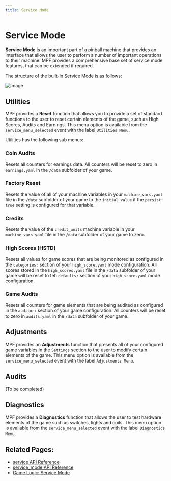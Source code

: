 ```yaml
---
title: Service Mode
---
```


# Service Mode


**Service Mode** is an important part of a pinball machine that provides
an interface that allows the user to perform a number of important
operations to their machine. MPF provides a comprehensive base set of
service mode features, that can be extended if required.

The structure of the built-in Service Mode is as follows:

![image](images/serice_mode_menu_map.png)

## Utilities

MPF provides a **Reset** function that allows you to provide a set of
standard functions to the user to reset certain elements of the game,
such as High Scores, Audits and Earnings. This menu option is available
from the `service_menu_selected` event with the label `Utilities Menu`.

Utilities has the following sub menus:

### Coin Audits

Resets all counters for earnings data. All counters will be reset to
zero in `earnings.yaml` in the `/data` subfolder of your game.

### Factory Reset

Resets the value of all of your machine variables in your
`machine_vars.yaml` file in the `/data` subfolder of your game to the
`initial_value` if the `persist: true` setting is configured for that
variable.

### Credits

Resets the value of the `credit_units` machine variable in your
`machine_vars.yaml` file in the `/data` subfolder of your game to zero.

### High Scores (HSTD)

Resets all values for game scores that are being monitored as configured
in the `categories:` section of your `high_score.yaml` mode
configuration. All scores stored in the `high_scores.yaml` file in the
`/data` subfolder of your game will be reset to teh `defaults:` section
of your `high_score.yaml` mode configuration.

### Game Audits

Resets all counters for game elements that are being audited as
configured in the `auditor:` section of your game configuration. All
counters will be reset to zero in `audits.yaml` in the `/data` subfolder
of your game.

## Adjustments

MPF provides an **Adjustments** function that presents all of your
configured game variables in the `Settings` section to the user to
modify certain elements of the game. This menu option is available from
the `service_menu_selected` event with the label `Adjustments Menu`.

## Audits

(To be completed)

## Diagnostics

MPF provides a **Diagnostics** function that allows the user to test
hardware elements of the game such as switches, lights and coils. This
menu option is available from the `service_menu_selected` event with the
label `Diagnostics Menu`.

## Related Pages:

* [service API Reference](../code/api_reference/core/service.md)
* [service_mode API Reference](../code/api_reference/modes/service.md)
* [Game Logic: Service Mode](../game_logic/service_mode.md)
